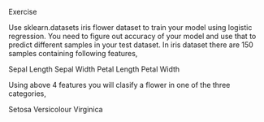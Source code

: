 Exercise

Use sklearn.datasets iris flower dataset to train your model using logistic regression.
You need to figure out accuracy of your model and use that to predict different samples in your test dataset.
In iris dataset there are 150 samples containing following features,

Sepal Length
Sepal Width
Petal Length
Petal Width

Using above 4 features you will clasify a flower in one of the three categories,

Setosa
Versicolour
Virginica